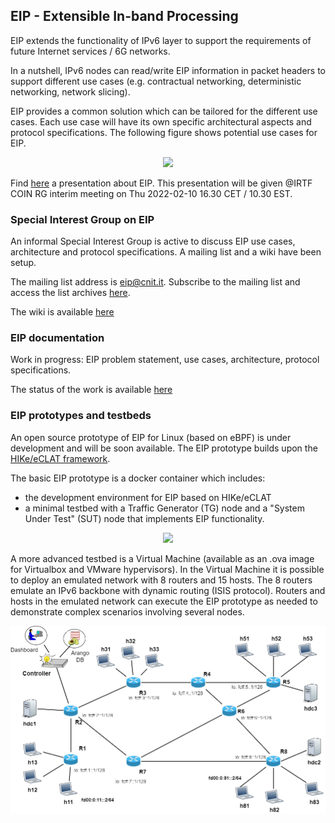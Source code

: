 ## EIP - Extensible In-band Processing

EIP extends the functionality of IPv6 layer to support the requirements of future Internet services / 6G networks.

In a nutshell, IPv6 nodes can read/write EIP information in packet headers to support different use cases (e.g. contractual networking, deterministic networking, network slicing).

EIP provides a common solution which can be tailored for the different use cases. Each use case will have its own specific architectural aspects and protocol specifications. The following figure shows potential use cases for EIP.

<!---
![EIP use cases](<https://docs.google.com/drawings/d/e/2PACX-1vSltSccUQoU0ttVh_yf-werFMzx65vlne-uAJlZpjDent1-g9Yr9qoOCYB0EkhzJ3ZFi2ANvw6_m7P4/pub?w=642
&h=447>)
![EIP use cases](<https://docs.google.com/drawings/d/e/2PACX-1vSltSccUQoU0ttVh_yf-werFMzx65vlne-uAJlZpjDent1-g9Yr9qoOCYB0EkhzJ3ZFi2ANvw6_m7P4/pub?w=449&h=313>)
--->

<center><img src="https://docs.google.com/drawings/d/e/2PACX-1vSltSccUQoU0ttVh_yf-werFMzx65vlne-uAJlZpjDent1-g9Yr9qoOCYB0EkhzJ3ZFi2ANvw6_m7P4/pub?w=395&amp;h=262"></center>

Find [here](https://tinyurl.com/eip4coinrg) a presentation about EIP. This presentation will be given @IRTF COIN RG interim meeting on Thu 2022-02-10 16.30 CET / 10.30 EST. 


### Special Interest Group on EIP

An informal Special Interest Group is active to discuss EIP use cases, architecture and protocol specifications. A mailing list and a wiki have been setup.

The mailing list address is [eip@cnit.it](mailto:eip@cnit.it). Subscribe to the mailing list and access the list archives [here](http://postino.cnit.it/cgi-bin/mailman/listinfo/eip).

The wiki is available [here](https://github.com/eip-home/eip/wiki)

### EIP documentation 

Work in progress: EIP problem statement, use cases, architecture, protocol specifications.

The status of the work is available [here](https://github.com/eip-home/eip/wiki/EIP-documentation)

### EIP prototypes and testbeds

An open source prototype of EIP for Linux (based on eBPF) is under development and will be soon available. The EIP prototype builds upon the [HIKe/eCLAT framework](https://hike-eclat.readthedocs.io/).

The basic EIP prototype is a docker container which includes:
- the development environment for EIP based on HIKe/eCLAT
- a minimal testbed with a Traffic Generator (TG) node and a "System Under Test" (SUT) node that implements EIP functionality.

<!--- img source :
      https://docs.google.com/drawings/d/10RUFpz28TDxJ-PgvMalNpm3tdtjR0NooK93X4GYNeI8 
      export the slide as .png, and upload in docs/images with the same name --->
<!---
![basic-EIP-testbed.png](<./images/basic-EIP-testbed.png>)
---> 

<center><img src="https://docs.google.com/drawings/d/e/2PACX-1vRfqnSlb0n8yimc4XHUEBHkQoZykFunajJeiAZoSuArt0wDYQUeA6HelRWCCsDA9fgU-fXmJouu7kr6/pub?w=776&h=330" width="610"></center> 

A more advanced testbed is a Virtual Machine (available as an .ova image for Virtualbox and VMware hypervisors). In the Virtual Machine it is possible to deploy an emulated network with 8 routers and 15 hosts. The 8 routers emulate an IPv6 backbone with dynamic routing (ISIS protocol). Routers and hosts in the emulated network can execute the EIP prototype as needed to demonstrate complex scenarios involving several nodes.

<!--- img source :
      https://www.draw.io/?page-id=J9w6RV8opG_2WJOp4QM1&scale=auto#G1BnzbsuEpvA3uBNfi-l9xWqG1N0aWO_Nh
      export the slide as .png, and upload in docs/images with the same name --->
<center><img src="./images/hpsr2020-tutorial-with-control-plane.png" width="610"></center>


